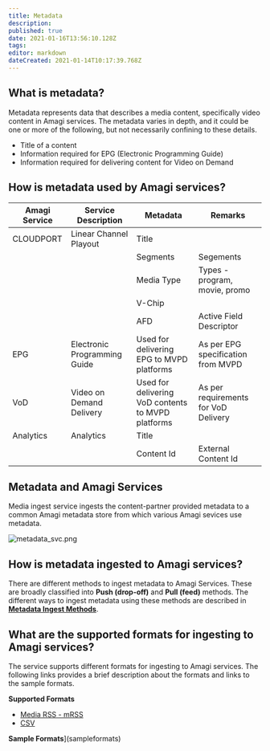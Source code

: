 ```yaml
---
title: Metadata
description: 
published: true
date: 2021-01-16T13:56:10.128Z
tags: 
editor: markdown
dateCreated: 2021-01-14T10:17:39.768Z
---
```


## What is metadata?

Metadata represents data that describes a media content, specifically video content in Amagi services. The metadata varies in depth, and it could be one or more of the following, but not necessarily confining to these details.

* Title of a content
* Information required for EPG (Electronic Programming Guide)
* Information required for delivering content for Video on Demand

## How is metadata used by Amagi services?

| Amagi Service | Service Description | Metadata | Remarks |
|----------------|----------------|----------------|----------------|
| CLOUDPORT | Linear Channel Playout | Title |  |
|   |   | Segments | Segements |
|   |   | Media Type | Types - program, movie, promo |
|   |   | V-Chip |  |
|   |   | AFD | Active Field Descriptor |
| EPG | Electronic Programming Guide | Used for delivering EPG to MVPD platforms | As per EPG specification from MVPD  |
| VoD | Video on Demand Delivery | Used for delivering VoD contents to MVPD platforms | As per requirements for VoD Delivery  |
| Analytics | Analytics | Title |  |
|   |   | Content Id | External Content Id |

## Metadata and Amagi Services

Media ingest service ingests the content-partner provided metadata to a common Amagi metadata store from which various Amagi sevices use metadata.

![metadata_svc.png](/metadata_svc.png)

## How is metadata ingested to Amagi services?

There are different methods to ingest metadata to Amagi Services. These are broadly classified into **Push (drop-off)** and **Pull (feed)** methods. The different ways to ingest metadata using these methods are described in [**Metadata Ingest Methods**](/ingest).

## What are the supported formats for ingesting to Amagi services?

The service supports different formats for ingesting to Amagi services. The following links provides a brief description about the formats and links to the sample formats.
  
  **Supported Formats**
  
  * [Media RSS - mRSS](../metadata/formats/mRSS)
  * [CSV](../../csv-xlsx)
  
  
  **Sample Formats**](sampleformats)
